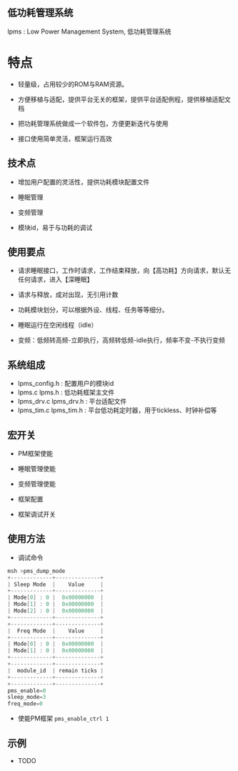 ## 低功耗管理系统

 lpms : Low Power Management System, 低功耗管理系统

# 特点

- 轻量级，占用较少的ROM与RAM资源。

- 方便移植与适配，提供平台无关的框架，提供平台适配例程，提供移植适配文档

- 把功耗管理系统做成一个软件包，方便更新迭代与使用

- 接口使用简单灵活，框架运行高效


## 技术点

- 增加用户配置的灵活性，提供功耗模块配置文件

- 睡眠管理

- 变频管理

- 模块id，易于与功耗的调试


## 使用要点

- 请求睡眠接口，工作时请求，工作结束释放，向【高功耗】方向请求，默认无任何请求，进入【深睡眠】

- 请求与释放，成对出现，无引用计数

- 功耗模块划分，可以根据外设、线程、任务等等细分。

- 睡眠运行在空闲线程（idle）

- 变频：低频转高频-立即执行，高频转低频-idle执行，频率不变-不执行变频


## 系统组成

- lpms_config.h : 配置用户的模块id
- lpms.c lpms.h : 低功耗框架主文件
- lpms_drv.c lpms_drv.h : 平台适配文件
- lpms_tim.c lpms_tim.h : 平台低功耗定时器，用于tickless、时钟补偿等

## 宏开关

- PM框架使能

- 睡眠管理使能

- 变频管理使能

- 框架配置

- 框架调试开关

## 使用方法

- 调试命令
```c
msh >pms_dump_mode
+-------------+--------------+
| Sleep Mode  |    Value     |
+-------------+--------------+
| Mode[0] : 0 |  0x00000000  |
| Mode[1] : 0 |  0x00000000  |
| Mode[2] : 0 |  0x00000000  |
+-------------+--------------+
+-------------+--------------+
|  Freq Mode  |    Value     |
+-------------+--------------+
| Mode[0] : 0 |  0x00000000  |
| Mode[1] : 0 |  0x00000000  |
+-------------+--------------+
+-------------+--------------+
|  module_id  | remain ticks |
+-------------+--------------+
+-------------+--------------+
pms_enable=0
sleep_mode=3
freq_mode=0
```
- 使能PM框架
`pms_enable_ctrl 1`

## 示例

- TODO
